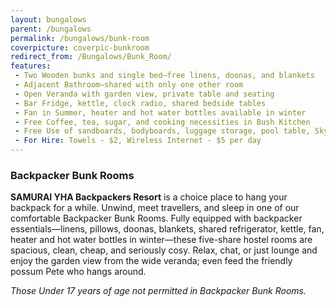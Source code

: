 ```yaml
---
layout: bungalows
parent: /bungalows
permalink: /bungalows/bunk-room
coverpicture: coverpic-bunkroom
redirect_from: /Bungalows/Bunk_Room/
features:
 - Two Wooden bunks and single bed—free linens, doonas, and blankets  
 - Adjacent Bathroom—shared with only one other room
 - Open Veranda with garden view, private table and seating
 - Bar Fridge, kettle, clock radio, shared bedside tables
 - Fan in Summer, heater and hot water bottles available in winter
 - Free Coffee, tea, sugar, and cooking necessities in Bush Kitchen
 - Free Use of sandboards, bodyboards, luggage storage, pool table, Skype equipment, DVD library, book exchange, mail services, and heaps more
 - For Hire: Towels - $2, Wireless Internet - $5 per day
---
```


### Backpacker Bunk Rooms

**SAMURAI YHA Backpackers Resort** is a choice place to hang your backpack for a while. Unwind, meet travellers, and sleep in one of our comfortable Backpacker Bunk Rooms.
Fully equipped with backpacker essentials—linens, pillows, doonas, blankets, shared refrigerator, kettle, fan, heater and hot water bottles in winter—these five-share hostel rooms are spacious, clean, cheap, and seriously cosy.
Relax, chat, or just lounge and enjoy the garden view from the wide veranda; even feed the friendly possum Pete who hangs around. 


*Those Under 17 years of age not permitted in Backpacker Bunk Rooms.*
